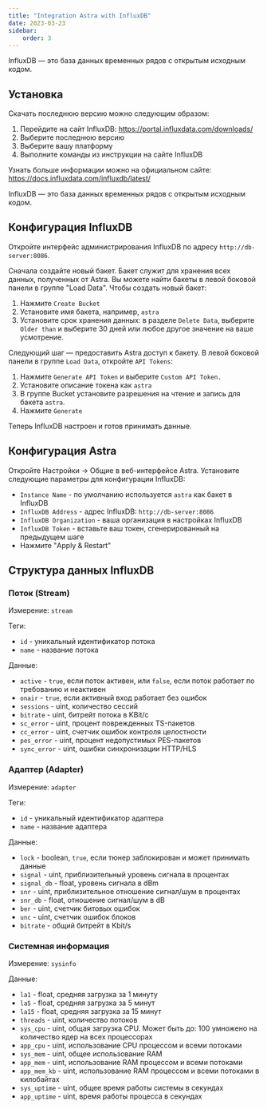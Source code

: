 ```yaml
---
title: "Integration Astra with InfluxDB"
date: 2023-03-23
sidebar:
    order: 3
---
```


InfluxDB — это база данных временных рядов с открытым исходным кодом.

## Установка

Скачать последнюю версию можно следующим образом:

1. Перейдите на сайт InfluxDB: https://portal.influxdata.com/downloads/
2. Выберите последнюю версию
3. Выберите вашу платформу
4. Выполните команды из инструкции на сайте InfluxDB

Узнать больше информации можно на официальном сайте: https://docs.influxdata.com/influxdb/latest/

InfluxDB — это база данных временных рядов с открытым исходным кодом.

## Конфигурация InfluxDB

Откройте интерфейс администрирования InfluxDB по адресу `http://db-server:8086`.

Сначала создайте новый бакет. Бакет служит для хранения всех данных, полученных от Astra. Вы можете найти бакеты в левой боковой панели в группе "Load Data". Чтобы создать новый бакет:

1. Нажмите `Create Bucket`
2. Установите имя бакета, например, `astra`
3. Установите срок хранения данных: в разделе `Delete Data`, выберите `Older than` и выберите 30 дней или любое другое значение на ваше усмотрение.

Следующий шаг — предоставить Astra доступ к бакету. В левой боковой панели в группе `Load Data`, откройте `API Tokens`:

1. Нажмите `Generate API Token` и выберите `Custom API Token.`
2. Установите описание токена как `astra`
3. В группе Bucket установите разрешения на чтение и запись для бакета `astra`.
4. Нажмите `Generate`

Теперь InfluxDB настроен и готов принимать данные.

## Конфигурация Astra

Откройте Настройки → Общие в веб-интерфейсе Astra. Установите следующие параметры для конфигурации InfluxDB:

- `Instance Name` - по умолчанию используется `astra` как бакет в InfluxDB
- `InfluxDB Address` - адрес InfluxDB: `http://db-server:8086`
- `InfluxDB Organization` - ваша организация в настройках InfluxDB
- `InfluxDB Token` - вставьте ваш токен, сгенерированный на предыдущем шаге
- Нажмите "Apply & Restart"

## Структура данных InfluxDB

### Поток (Stream)

Измерение: `stream`

Теги:

- `id` - уникальный идентификатор потока
- `name` - название потока

Данные:

- `active` - `true`, если поток активен, или `false`, если поток работает по требованию и неактивен
- `onair` - `true`, если активный вход работает без ошибок
- `sessions` - uint, количество сессий
- `bitrate` - uint, битрейт потока в KBit/с
- `sc_error` - uint, процент поврежденных TS-пакетов
- `cc_error` - uint, счетчик ошибок контроля целостности
- `pes_error` - uint, процент недопустимых PES-пакетов
- `sync_error` - uint, ошибки синхронизации HTTP/HLS

### Адаптер (Adapter)

Измерение: `adapter`

Теги:

- `id` - уникальный идентификатор адаптера
- `name` - название адаптера

Данные:

- `lock` - boolean, `true`, если тюнер заблокирован и может принимать данные
- `signal` - uint, приблизительный уровень сигнала в процентах
- `signal_db` - float, уровень сигнала в dBm
- `snr` - uint, приблизительное отношение сигнал/шум в процентах
- `snr_db` - float, отношение сигнал/шум в dB
- `ber` - uint, счетчик битовых ошибок
- `unc` - uint, счетчик ошибок блоков
- `bitrate` - общий битрейт в Kbit/s

### Системная информация

Измерение: `sysinfo`

Данные:

- `la1` - float, средняя загрузка за 1 минуту
- `la5` - float, средняя загрузка за 5 минут
- `la15` - float, средняя загрузка за 15 минут
- `threads` - uint, количество потоков
- `sys_cpu` - uint, общая загрузка CPU. Может быть до: 100 умножено на количество ядер на всех процессорах
- `app_cpu` - uint, использование CPU процессом и всеми потоками
- `sys_mem` - uint, общее использование RAM
- `app_mem` - uint, использование RAM процессом и всеми потоками
- `app_mem_kb` - uint, использование RAM процессом и всеми потоками в килобайтах
- `sys_uptime` - uint, общее время работы системы в секундах
- `app_uptime` - uint, время работы процесса в секундах
